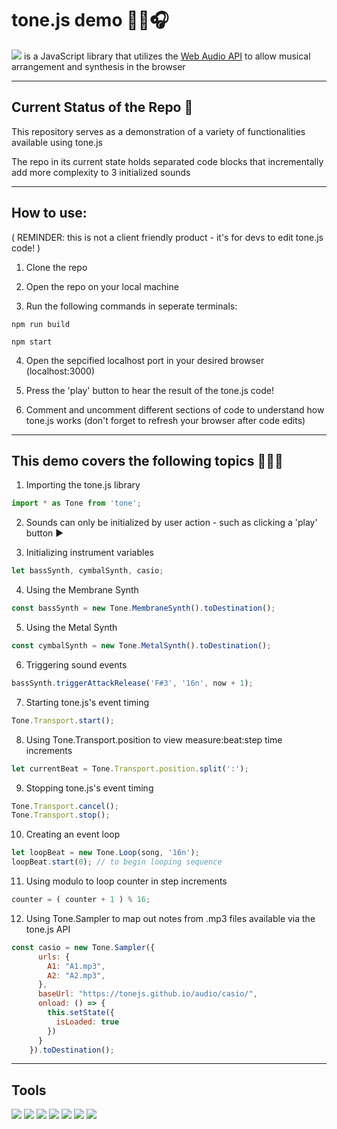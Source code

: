# tone.js demo 🎵🎹🎧

[![](https://img.shields.io/badge/tone.js-F734D7?style=for-the-badge)](https://tonejs.github.io/) is a JavaScript library that utilizes the [Web Audio API](https://developer.mozilla.org/en-US/docs/Web/API/Web_Audio_API) to allow musical arrangement and synthesis in the browser

---

## Current Status of the Repo 🤔

This repository serves as a demonstration of a variety of functionalities available using tone.js

The repo in its current state holds separated code blocks that incrementally add more complexity to 3 initialized sounds

---

## How to use:

( REMINDER: this is not a client friendly product - it's for devs to edit tone.js code! )

1. Clone the repo

2. Open the repo on your local machine

3. Run the following commands in seperate terminals:
```
npm run build
```
```
npm start
```

4. Open the sepcified localhost port in your desired browser (localhost:3000)

5. Press the 'play' button to hear the result of the tone.js code!

6. Comment and uncomment different sections of code to understand how tone.js works (don't forget to refresh your browser after code edits)

---

## This demo covers the following topics 🧑🏻‍🏫

1. Importing the tone.js library
```js
import * as Tone from 'tone';
```

2. Sounds can only be initialized by user action - such as clicking a 'play' button ▶️

3. Initializing instrument variables
```js
let bassSynth, cymbalSynth, casio;
```

4. Using the Membrane Synth
```js
const bassSynth = new Tone.MembraneSynth().toDestination();
```

5. Using the Metal Synth
```js
const cymbalSynth = new Tone.MetalSynth().toDestination();
```

6. Triggering sound events
```js
bassSynth.triggerAttackRelease('F#3', '16n', now + 1);
```

7. Starting tone.js's event timing
```js
Tone.Transport.start();
```
8. Using Tone.Transport.position to view measure:beat:step time increments
```js
let currentBeat = Tone.Transport.position.split(':');
```

9. Stopping tone.js's event timing
```js
Tone.Transport.cancel();
Tone.Transport.stop();
```

10. Creating an event loop
```js
let loopBeat = new Tone.Loop(song, '16n');
loopBeat.start(0); // to begin looping sequence
```

11. Using modulo to loop counter in step increments
```js
counter = ( counter + 1 ) % 16;
```

12. Using Tone.Sampler to map out notes from .mp3 files available via the tone.js API
```js
const casio = new Tone.Sampler({
      urls: {
        A1: "A1.mp3",
        A2: "A2.mp3",
      },
      baseUrl: "https://tonejs.github.io/audio/casio/",
      onload: () => {
        this.setState({
          isLoaded: true
        })
      }
    }).toDestination();
```

---

## Tools

[![](https://img.shields.io/badge/tone.js-F734D7?style=for-the-badge)](https://tonejs.github.io/)
[![](https://img.shields.io/badge/JavaScript-F7DF1E?logo=javascript&logoColor=black&style=for-the-badge)](https://www.javascript.com/)
[![](https://img.shields.io/badge/ReactJS-61DAFB?logo=react&logoColor=white&style=for-the-badge)](https://reactjs.org/)
[![](https://img.shields.io/badge/HTML-DD4B24?logo=HTML5&logoColor=white&style=for-the-badge)](https://developer.mozilla.org/en-US/docs/Web/HTML)
[![](https://img.shields.io/badge/Node.js-43853D?logo=node.js&logoColor=white&style=for-the-badge)](https://nodejs.org/)
[![](https://img.shields.io/badge/Webpack-539AC8?logo=webpack&logoColor=white&style=for-the-badge)](https://webpack.js.org/)
[![](https://img.shields.io/badge/Babel-F9DC3F?logo=babel&logoColor=black&style=for-the-badge)](https://babeljs.io/)
